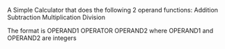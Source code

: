 A Simple Calculator that does the following 2 operand functions:
	Addition
	Subtraction
	Multiplication
	Division

The format is OPERAND1 OPERATOR OPERAND2
where OPERAND1 and OPERAND2 are integers


